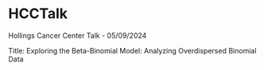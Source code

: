 # HCCTalk
Hollings Cancer Center Talk - 05/09/2024

Title: Exploring the Beta-Binomial Model: Analyzing Overdispersed Binomial Data
